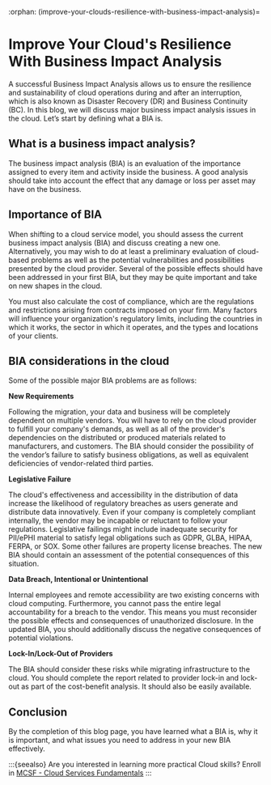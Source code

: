 :orphan:
(improve-your-clouds-resilience-with-business-impact-analysis)=

# Improve Your Cloud's Resilience With Business Impact Analysis

A successful Business Impact Analysis allows us to ensure the resilience and sustainability of cloud operations during and after an interruption, which is also known as Disaster Recovery (DR) and Business Continuity (BC). In this blog, we will discuss major business impact analysis issues in the cloud. Let’s start by defining what a BIA is.

## What is a business impact analysis?

The business impact analysis (BIA) is an evaluation of the importance assigned to every item and activity inside the business. A good analysis should take into account the effect that any damage or loss per asset may have on the business.

## Importance of BIA

When shifting to a cloud service model, you should assess the current business impact analysis (BIA) and discuss creating a new one. Alternatively, you may wish to do at least a preliminary evaluation of cloud-based problems as well as the potential vulnerabilities and possibilities presented by the cloud provider. Several of the possible effects should have been addressed in your first BIA, but they may be quite important and take on new shapes in the cloud.

You must also calculate the cost of compliance, which are the regulations and restrictions arising from contracts imposed on your firm. Many factors will influence your organization's regulatory limits, including the countries in which it works, the sector in which it operates, and the types and locations of your clients.

## BIA considerations in the cloud

Some of the possible major BIA problems are as follows:

**New Requirements**

Following the migration, your data and business will be completely dependent on multiple vendors. You will have to rely on the cloud provider to fulfill your company's demands, as well as all of the provider's dependencies on the distributed or produced materials related to manufacturers, and customers. The BIA should consider the possibility of the vendor’s failure to satisfy business obligations, as well as equivalent deficiencies of vendor-related third parties.

**Legislative Failure**

The cloud's effectiveness and accessibility in the distribution of data increase the likelihood of regulatory breaches as users generate and distribute data innovatively. Even if your company is completely compliant internally, the vendor may be incapable or reluctant to follow your regulations. Legislative failings might include inadequate security for PII/ePHI material to satisfy legal obligations such as GDPR, GLBA, HIPAA, FERPA, or SOX. Some other failures are property license breaches. The new BIA should contain an assessment of the potential consequences of this situation.

**Data Breach, Intentional or Unintentional**

Internal employees and remote accessibility are two existing concerns with cloud computing. Furthermore, you cannot pass the entire legal accountability for a breach to the vendor. This means you must reconsider the possible effects and consequences of unauthorized disclosure. In the updated BIA, you should additionally discuss the negative consequences of potential violations.

**Lock-In/Lock-Out of Providers**

The BIA should consider these risks while migrating infrastructure to the cloud. You should complete the report related to provider lock-in and lock-out as part of the cost-benefit analysis. It should also be easily available.

## Conclusion

By the completion of this blog page, you have learned what a BIA is, why it is important, and what issues you need to address in your new BIA effectively.

:::{seealso}
Are you interested in learning more practical Cloud skills? Enroll in [MCSF - Cloud Services Fundamentals](https://www.mosse-institute.com/certifications/mcsf-cloud-services-fundamentals.html)
:::
